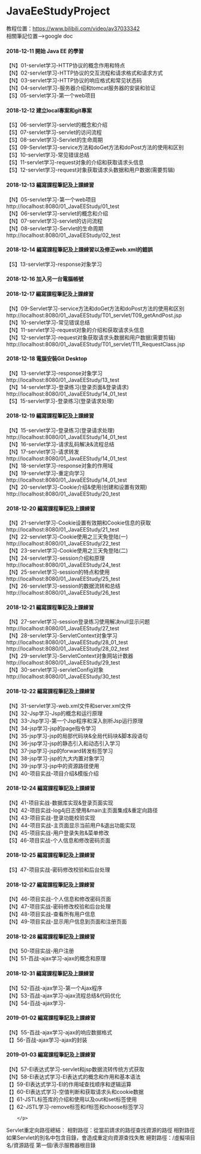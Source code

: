 # JavaEeStudyProject
教程位置：https://www.bilibili.com/video/av37033342
<br>
相關筆記位置-->google doc

<h4>2018-12-11	開始 Java EE 的學習</h4>
		<p>
			【N】01-servlet学习-HTTP协议的概念作用和特点<br>
			【N】02-servlet学习-HTTP协议的交互流程和请求格式和请求方式<br>
			【N】03-servlet学习-HTTP协议的响应格式和常见状态码<br>
			【N】04-servlet学习-服务器介绍和tomcat服务器的安装和验证<br>
			【S】05-servlet学习-第一个web项目<br>
		</p>
<h4>2018-12-12	建立local專案和git專案</h4>
		<p>
			【S】06-servlet学习-servlet的概念和介绍<br>
			【S】07-servlet学习-servlet的访问流程<br>
			【S】08-servlet学习-Servlet的生命周期<br>
			【S】09-Servlet学习-service方法和doGet方法和doPost方法的使用和区别<br>
			【S】10-servlet学习-常见错误总结<br>
			【S】11-servlet学习-request对象的介绍和获取请求头信息<br>
			【S】12-servlet学习-request对象获取请求头数据和用户数据(需要剪辑)<br>
		</p>
<h4>2018-12-13	編寫課程筆記及上課綀習</h4>
		<p>
			【N】05-servlet学习-第一个web项目<br>
				http://localhost:8080/01_JavaEEStudy/01_test<br>
			【N】06-servlet学习-servlet的概念和介绍<br>
			【N】07-servlet学习-servlet的访问流程<br>
			【N】08-servlet学习-Servlet的生命周期<br>
				http://localhost:8080/01_JavaEEStudy/02_test<br>
			</p>
<h4>2018-12-14	編寫課程筆記及上課綀習以及修正web.xml的錯誤</h4>
		<p>
			【S】13-servlet学习-response对象学习<br>
		</p>
<h4>2018-12-16	加入另一台電腦帳號</h4>
<h4>2018-12-17	編寫課程筆記及上課綀習</h4>
		<p>
			【N】09-Servlet学习-service方法和doGet方法和doPost方法的使用和区别<br>
			http://localhost:8080/01_JavaEEStudy/T01_servlet/T09_getAndPost.jsp<br>
			【N】10-servlet学习-常见错误总结<br>
			【N】11-servlet学习-request对象的介绍和获取请求头信息<br>
			【N】12-servlet学习-request对象获取请求头数据和用户数据(需要剪辑)<br>
			http://localhost:8080/01_JavaEEStudy/T01_servlet/T11_RequestClass.jsp<br>
		</p>
<h4>2018-12-18	電腦安裝Git Desktop</h4>
        <p>
			【N】13-servlet学习-response对象学习<br>
				http://localhost:8080/01_JavaEEStudy/13_test<br>
			【N】14-servlet学习-登录练习(登录页面&登录请求)<br>
				http://localhost:8080/01_JavaEEStudy/14_01_test<br>
			【S】15-servlet学习-登录练习(登录请求处理)
		</p>
<h4>2018-12-19	編寫課程筆記及上課綀習</h4>
        <p>
			【N】15-servlet学习-登录练习(登录请求处理)<br>
				http://localhost:8080/01_JavaEEStudy/14_01_test<br>
			【N】16-servlet学习-请求乱码解决&流程总结<br>
			【N】17-servlet学习-请求转发<br>
				http://localhost:8080/01_JavaEEStudy/14_01_test<br>
			【N】18-servlet学习-response对象的作用域<br>
			【N】19-servlet学习-重定向学习<br>
				http://localhost:8080/01_JavaEEStudy/14_01_test<br>
			【N】20-servlet学习-Cookie介绍&使用(创建和设置有效期)<br>
				http://localhost:8080/01_JavaEEStudy/20_test<br>
		</p>
<h4>2018-12-20	編寫課程筆記及上課綀習</h4>
        <p>
			【N】21-servlet学习-Cookie设置有效期和Cookie信息的获取<br>
				http://localhost:8080/01_JavaEEStudy/21_test<br>
			【N】22-servlet学习-Cookie使用之三天免登陆(一)<br>
				http://localhost:8080/01_JavaEEStudy/22_test<br>
			【N】23-servlet学习-Cookie使用之三天免登陆(二)<br>
			【N】24-servlet学习-session介绍和原理<br>
				http://localhost:8080/01_JavaEEStudy/24_test<br>
			【N】25-servlet学习-session的特点和使用<br>
				http://localhost:8080/01_JavaEEStudy/25_test<br>
			【N】26-servlet学习-session的数据流转和总结<br>
				http://localhost:8080/01_JavaEEStudy/26_test<br>
		</p>
<h4>2018-12-21	編寫課程筆記及上課綀習</h4>
        <p>
			【N】27-servlet学习-session登录练习使用解决null显示问题<br>
				http://localhost:8080/01_JavaEEStudy/27_test<br>
			【N】28-servlet学习-ServletContext对象学习<br>
				http://localhost:8080/01_JavaEEStudy/28_01_test<br>
				http://localhost:8080/01_JavaEEStudy/28_02_test<br>
			【N】29-servlet学习-ServletContext对象网站计数器<br>
				http://localhost:8080/01_JavaEEStudy/29_test<br>
			【N】30-servlet学习-servletConfig对象<br>
				http://localhost:8080/01_JavaEEStudy/30_test<br>
		</p>
<h4>2018-12-22	編寫課程筆記及上課綀習</h4>
        <p>
			【N】31-servlet学习-web.xml文件和server.xml文件<br>
			【N】32-Jsp学习-Jsp的概念和运行原理<br>
			【N】33-Jsp学习-第一个Jsp程序和深入剖析Jsp运行原理<br>
			【N】34-jsp学习-jsp的page指令学习<br>
			【N】35-jsp学习-jsp的局部代码块&全局代码块&脚本段语句<br>
			【N】36-jsp学习-jsp的静态引入和动态引入学习<br>
			【N】37-jsp学习-jsp的forward转发标签学习<br>
			【N】38-jsp学习-jsp的九大内置对象学习<br>
			【N】39-jsp学习-jsp中的资源路径使用<br>
			【N】40-项目实战-项目介绍&模版介绍<br>
		</p>
<h4>2018-12-24	編寫課程筆記及上課綀習</h4>
        <p>
			【N】41-项目实战-数据库实现&登录页面实现<br>
			【N】42-项目实战-log4j日志使用&main主页面集成&重定向路径<br>
			【N】43-项目实战-登录功能校验实现<br>
			【N】44-项目实战-主页面显示当前用户&退出功能实现<br>
			【N】45-项目实战-用户登录失败&菜单修改<br>
			【S】46-项目实战-个人信息和修改密码页面<br>
		</p>
<h4>2018-12-25	編寫課程筆記及上課綀習</h4>
        <p>
			【S】47-项目实战-密码修改校验和后台处理<br>			
		</p>
<h4>2018-12-27	編寫課程筆記及上課綀習</h4>
        <p>
			【N】46-项目实战-个人信息和修改密码页面<br>
			【N】47-项目实战-密码修改校验和后台处理<br>
			【N】48-项目实战-查看所有用户信息<br>
			【N】49-项目实战-显示用户信息到页面和注册页面<br>
		</p>
<h4>2018-12-28	編寫課程筆記及上課綀習</h4>
        <p>
			【N】50-项目实战-用户注册<br>
			【N】51-百战-ajax学习-ajax的概念和原理<br>			
		</p>
<h4>2018-12-31	編寫課程筆記及上課綀習</h4>
        <p>
			【N】52-百战-ajax学习-第一个Ajax程序<br>
			【N】53-百战-ajax学习-ajax流程总结&代码优化<br>
			【N】54-百战-ajax学习-<br>
		</p>
<h4>2019-01-02	編寫課程筆記及上課綀習</h4>
        <p>
			【N】55-百战-ajax学习-ajax的响应数据格式<br>
			【】56-百战-ajax学习-ajax的封装<br>
		</p>
<h4>2019-01-03	編寫課程筆記及上課綀習</h4>
        <p>
			【N】57-El表达式学习-servlet和jsp数据流转传统方式获取<br>
			【N】58-El表达式学习-El表达式的概念和作用和基本语法<br>
			【】59-El表达式学习-El的作用域查找顺序和逻辑运算<br>
			【】60-El表达式学习-空值判断和获取请求头和cookie数据<br>
			【】61-JSTL标签库的介绍和使用以及out和set标签使用<br>
			【】62-JSTL学习-remove标签和if标签和choose标签学习<br>
			
		</p>
		
Servlet重定向路徑總結：
	相對路徑：從當前請求的路徑查找資源的路徑
		相對路徑如果Servlet的別名中包含目錄，會造成重定向資源查找失敗
	絕對路徑：/虛擬項目名/資源路徑
		第一個/表示服務器根目錄
